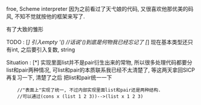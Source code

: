 
froe, Scheme interpreter
因为之前看过了天弋娘的代码, 又很喜欢他那优美的码风, 不知不觉就按他的框架来写了.




有了大致的雏形

TODO : 
	[*] 引入empty '()			//话说'()到底是何物我已经忘记了
	[*] 现在基本类型还只有int, 之后要引入复数, string






Situation : 
	[*] 实现里面list并不是pair衍生出来的常物, 所以很多处理代码都要分list和pair两种情况,
		可list和pair的本质联系我已经不太清楚了, 等这两天拿回SICP再复习一下, 清楚了之后
		把list和pair统一一下

		//"表面上"实现了统一, 不过内部实现里面list和pair还是两种结构.
		//可以通过(cons x (list 1 2 3))-->(list x 1 2 3)
	
